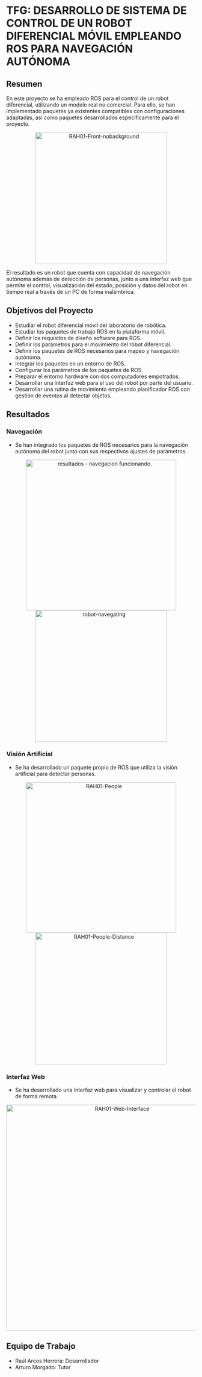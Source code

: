 # TFG: DESARROLLO DE SISTEMA DE CONTROL DE UN ROBOT DIFERENCIAL MÓVIL EMPLEANDO ROS PARA NAVEGACIÓN AUTÓNOMA

## Resumen

En este proyecto se ha empleado ROS para el control de un robot diferencial, utilizando un modelo real no comercial. Para ello, se han implementado paquetes ya existentes compatibles con configuraciones adaptadas, así como paquetes desarrollados específicamente para el proyecto. 

<p align="center">
  <img src="https://github.com/RaulArcos/TFG-differential-drive-robot/assets/48330837/8aa0af8d-b9e6-47ad-ba7f-98b6ee18cedf" alt="RAH01-Front-nobackground" width="350">
</p>

El resultado es un robot que cuenta con capacidad de navegación autónoma además de detección de personas, junto a una interfaz web que permite el control, visualización del estado, posición y datos del robot en tiempo real a través de un PC de forma inalámbrica.

## Objetivos del Proyecto
- Estudiar el robot diferencial móvil del laboratorio de robótica.
- Estudiar los paquetes de trabajo ROS en la plataforma móvil.
- Definir los requisitos de diseño software para ROS.
- Definir los parámetros para el movimiento del robot diferencial.
- Definir los paquetes de ROS necesarios para mapeo y navegación autónoma.
- Integrar los paquetes en un entorno de ROS.
- Configurar los parámetros de los paquetes de ROS.
- Preparar el entorno hardware con dos computadores empotrados.
- Desarrollar una interfaz web para el uso del robot por parte del usuario.
- Desarrollar una rutina de movimiento empleando planificador ROS con gestión de eventos al detectar objetos.

## Resultados
### Navegación

- Se han integrado los paquetes de ROS necesarios para la navegación autónoma del robot junto con sus respectivos ajustes de parámetros.
<p align="center">
  <img src="https://github.com/RaulArcos/TFG-differential-drive-robot/assets/48330837/20a447b2-ddd2-4fc0-9d1c-96faca5c6fe4" alt="resultados - navegacion funcionando" width="400">
  <img src="https://github.com/RaulArcos/TFG-differential-drive-robot/assets/48330837/c940404a-ed60-4ca7-9ffb-9c4ffc0b6e48" alt="robot-navegating" width="350">
</p>

### Visión Artificial
- Se ha desarrollado un paquete propio de ROS que utiliza la visión artificial para detectar personas.
<p align="center">
  <img src="https://github.com/RaulArcos/TFG-differential-drive-robot/assets/48330837/f872e9b6-c274-47dc-b694-c48851620cea" alt="RAH01-People" width="400">
  <img src="https://github.com/RaulArcos/TFG-differential-drive-robot/assets/48330837/4d02d726-b176-4441-a5c4-f76590da4c2c" alt="RAH01-People-Distance" width="350">
</p>

### Interfaz Web
- Se ha desarrollado una interfaz web para visualizar y controlar el robot de forma remota.
<p align="center">
  <img src="https://github.com/RaulArcos/TFG-differential-drive-robot/assets/48330837/2d6b29d4-4b20-40ac-a77f-8f2988e1253c" alt="RAH01-Web-Interface" width="600">
</p>

## Equipo de Trabajo
- Raúl Arcos Herrera: Desarrollador
- Arturo Morgado: Tutor
